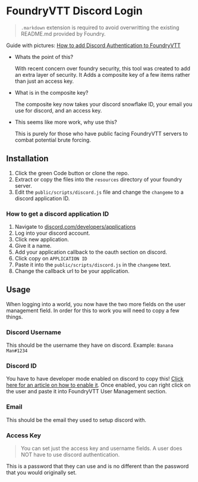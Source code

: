 # FoundryVTT Discord Login

> `.markdown` extension is required to avoid overwritting the existing README.md provided by Foundry.

Guide with pictures: [How to add Discord Authentication to FoundryVTT ](https://dev.to/mbround18/how-to-add-discord-authentication-to-foundryvtt-5ch)

- Whats the point of this?

    With recent concern over foundry security, this tool was created to add an extra layer of security. It Adds a composite key of a few items rather than just an access key.

- What is in the composite key?

    The composite key now takes your discord snowflake ID, your email you use for discord, and an access key.

- This seems like more work, why use this?

    This is purely for those who have public facing FoundryVTT servers to combat potential brute forcing.

## Installation

1. Click the green Code button or clone the repo.
2. Extract or copy the files into the `resources` directory of your foundry server.
3. Edit the `public/scripts/discord.js` file and change the `changeme` to a discord application ID.

### How to get a discord application ID

1. Navigate to [discord.com/developers/applications](https://discord.com/developers/applications)
2. Log into your discord account.
3. Click new application.
4. Give it a name.
5. Add your application callback to the oauth section on discord.
6. Click copy on `APPLICATION ID`
7. Paste it into the `public/scripts/discord.js` in the `changeme` text.
8. Change the callback url to be your application.

## Usage

When logging into a world, you now have the two more fields on the user management field. In order for this to work you will need to copy a few things.

### Discord Username

This should be the username they have on discord. Example: `Banana Man#1234`

### Discord ID

You have to have developer mode enabled on discord to copy this! [Click here for an article on how to enable it](https://www.howtogeek.com/714348/how-to-enable-or-disable-developer-mode-on-discord/). Once enabled, you can right click on the user and paste it into FoundryVTT User Management section.

### Email

This should be the email they used to setup discord with.

### Access Key

> You can set just the access key and username fields. A user does NOT have to use discord authentication.

This is a password that they can use and is no different than the password that you would originally set.
